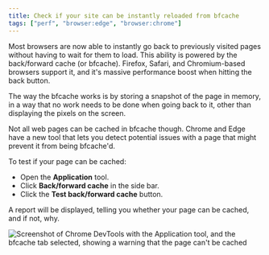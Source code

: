 ```yaml
---
title: Check if your site can be instantly reloaded from bfcache
tags: ["perf", "browser:edge", "browser:chrome"]
---
```

Most browsers are now able to instantly go back to previously visited pages without having to wait for them to load. This ability is powered by the back/forward cache (or bfcache). Firefox, Safari, and Chromium-based browsers support it, and it's massive performance boost when hitting the back button.

The way the bfcache works is by storing a snapshot of the page in memory, in a way that no work needs to be done when going back to it, other than displaying the pixels on the screen.

Not all web pages can be cached in bfcache though. Chrome and Edge have a new tool that lets you detect potential issues with a page that might prevent it from being bfcache'd.

To test if your page can be cached:

* Open the **Application** tool.
* Click **Back/forward cache** in the side bar.
* Click the **Test back/forward cache** button.

A report will be displayed, telling you whether your page can be cached, and if not, why.

![Screenshot of Chrome DevTools with the Application tool, and the bfcache tab selected, showing a warning that the page can't be cached](/assets/img/check-bfcache-readiness.png)
